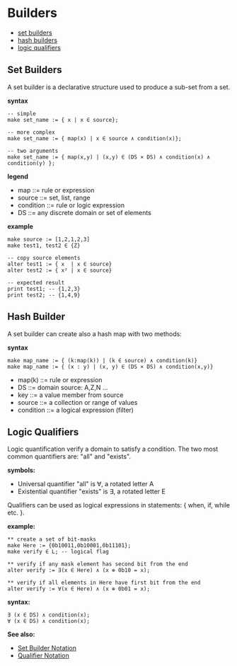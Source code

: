 # Builders

* [set builders](#set-builders)
* [hash builders](#hash-builders)
* [logic qualifiers](#logic-qualifiers)

## Set Builders

A set builder is a declarative structure used to produce a sub-set from a set.

**syntax**
```
-- simple
make set_name := { x | x ∈ source};

-- more complex
make set_name := { map(x) | x ∈ source ∧ condition(x)};

-- two arguments
make set_name := { map(x,y) | (x,y) ∈ (DS × DS) ∧ condition(x) ∧ condition(y) };
```

**legend**

* map       ::= rule or expression
* source    ::= set, list, range
* condition ::= rule or logic expression
* DS        ::= any discrete domain or set of elements

**example**
```
make source := [1,2,1,2,3]
make test1, test2 ∈ {Z}

-- copy source elements
alter test1 := { x  | x ∈ source}
alter test2 := { x² | x ∈ source}

-- expected result
print test1; -- {1,2,3}
print test2; -- {1,4,9}
```

## Hash Builder

A set builder can create also a hash map with two methods:

**syntax**

```
make map_name := { (k:map(k)) | (k ∈ source) ∧ condition(k)}
make map_name := { (x : y) | (x, y) ∈ (DS × DS) ∧ condition(x,y)}
```

* map(k)    ::= rule or expression
* DS        ::= domain source: A,Z,N ...
* key       ::= a value member from source
* source    ::= a collection or range of values
* condition ::= a logical expression (filter)

## Logic Qualifiers

Logic quantification verify a domain to satisfy a condition. The two most common quantifiers are: "all" and "exists". 

**symbols:**
* Universal quantifier "all" is ∀, a rotated letter A 
* Existential quantifier "exists" is ∃, a rotated letter E 

Qualifiers can be used as logical expressions in statements: { when, if, while etc. }.

**example:**
```
** create a set of bit-masks
make Here := {0b10011,0b10001,0b11101};
make verify ∈ L; -- logical flag

** verify if any mask element has second bit from the end
alter verify := ∃(x ∈ Here) ∧ (x ⊕ 0b10 = x);

** verify if all elements in Here have first bit from the end
alter verify := ∀(x ∈ Here) ∧ (x ⊕ 0b01 = x);
```

**syntax:**
```
∃ (x ∈ DS) ∧ condition(x);
∀ (x ∈ DS) ∧ condition(x);
```

**See also:** 

* [Set Builder Notation](https://en.wikipedia.org/wiki/Set-builder_notation)
* [Qualifier Notation](https://en.wikipedia.org/wiki/Quantifier_(logic))

